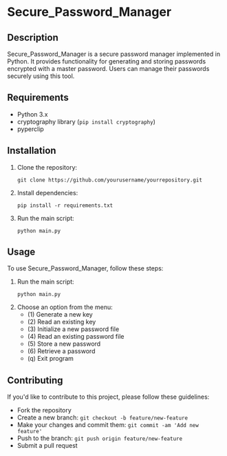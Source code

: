 # Secure_Password_Manager

## Description
Secure_Password_Manager is a secure password manager implemented in Python. It provides functionality for generating and storing passwords encrypted with a master password. Users can manage their passwords securely using this tool.

## Requirements
- Python 3.x
- cryptography library (`pip install cryptography`)
- pyperclip

## Installation
1. Clone the repository:
   ```
   git clone https://github.com/yourusername/yourrepository.git
   ```
2. Install dependencies:
   ```
   pip install -r requirements.txt
   ```
3. Run the main script:
   ```
   python main.py
   ```

## Usage
To use Secure_Password_Manager, follow these steps:
1. Run the main script:
   ```
   python main.py
   ```
2. Choose an option from the menu:
   - (1) Generate a new key
   - (2) Read an existing key
   - (3) Initialize a new password file
   - (4) Read an existing password file
   - (5) Store a new password
   - (6) Retrieve a password
   - (q) Exit program

## Contributing
If you'd like to contribute to this project, please follow these guidelines:
- Fork the repository
- Create a new branch: `git checkout -b feature/new-feature`
- Make your changes and commit them: `git commit -am 'Add new feature'`
- Push to the branch: `git push origin feature/new-feature`
- Submit a pull request


